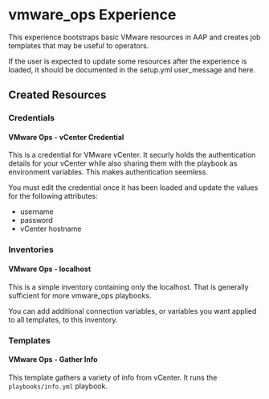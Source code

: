 # vmware_ops Experience

This experience bootstraps basic VMware resources in AAP and creates job templates that may be useful to operators. <br>

If the user is expected to update some resources after the experience is loaded, it should be documented in the setup.yml user_message and here.

## Created Resources

### Credentials

#### VMware Ops - vCenter Credential

This is a credential for VMware vCenter. It securly holds the authentication details for your vCenter while also sharing them with the playbook as environment variables. This makes authentication seemless.

You must edit the credential once it has been loaded and update the values for the following attributes:
- username
- password
- vCenter hostname

### Inventories

#### VMware Ops - localhost

This is a simple inventory containing only the localhost. That is generally sufficient for more vmware_ops playbooks.

You can add additional connection variables, or variables you want applied to all templates, to this inventory.

### Templates

#### VMware Ops - Gather Info

This template gathers a variety of info from vCenter. It runs the `playbooks/info.yml` playbook.
